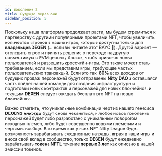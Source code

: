 ```yaml
---
id: поколение 2
title: Будущие персонажи
sidebar_position: 5
---
```


Поскольку наша платформа продолжает расти, мы будем стремиться к партнерству с другими популярными проектами NFT, чтобы увеличить количество игроков в наших играх, которые доступны только для **владельцев DEGEN** (... если вы читаете этот BAYC 💜). Другой вариант — отследить спрос и принять решение о переходе на другую совместимую с EVM цепочку блоков, чтобы привлечь новых пользователей и разрешить кроссчейн-игры. Это также может стать требованием, если мы представим игры, требующие частых пользовательских транзакций. Если это так, **60%** всех доходов от будущих продаж персонажей будут отправлены **Nifty DAO** а оставшаяся часть пойдет нашей команде для создания инфраструктуры и подготовки новых контрактов и персонажей для новых блокчейнов. и текущим **DEGEN** следует ожидать бесплатного NFT на новых блокчейнах.

Важно отметить, что уникальные комбинации черт из нашего генезиса **DEGENS** **_никогда_** будут снова чеканиться, и любое новое поколение персонажей будет либо разработано с уникальным поворотом исходных племен, либо будет совершенно новыми племенами и чертами. вообще. В то время как у всех NFT Nifty League будет возможность зарабатывать ежедневные награды, играя в наши игры и внося свой вклад в сообщество, только **DEGEN** будут ежедневно зарабатывать **токена NFTL** течение **первых 3 лет** как описано в нашей эмиссии токенов.
